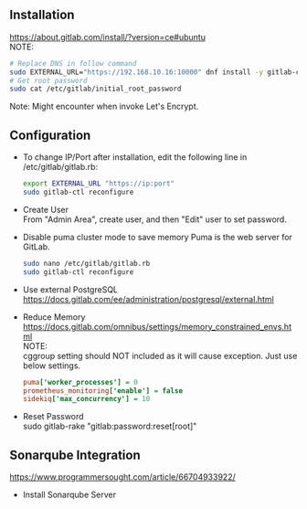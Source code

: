## Installation
https://about.gitlab.com/install/?version=ce#ubuntu  
NOTE:  
```sh
# Replace DNS in follow command
sudo EXTERNAL_URL="https://192.168.10.16:10000" dnf install -y gitlab-ce
# Get root password
sudo cat /etc/gitlab/initial_root_password
```
Note: Might encounter when invoke Let's Encrypt.

## Configuration
- To change IP/Port after installation, edit the following line in /etc/gitlab/gitlab.rb:  
    ```sh
    export EXTERNAL_URL "https://ip:port"  
    sudo gitlab-ctl reconfigure  
    ```

- Create User  
From "Admin Area", create user, and then "Edit" user to set password.

- Disable puma cluster mode to save memory
  Puma is the web server for GitLab.
  ```sh
  sudo nano /etc/gitlab/gitlab.rb  
  sudo gitlab-ctl reconfigure
  ```
- Use external PostgreSQL
  https://docs.gitlab.com/ee/administration/postgresql/external.html  

- Reduce Memory  
  https://docs.gitlab.com/omnibus/settings/memory_constrained_envs.html  
  NOTE:  
  cggroup setting should NOT included as it will cause exception. Just use below settings.
    ```ini
    puma['worker_processes'] = 0
    prometheus_monitoring['enable'] = false
    sidekiq['max_concurrency'] = 10
    ```
- Reset Password  
  sudo gitlab-rake "gitlab:password:reset[root]"

## Sonarqube Integration
https://www.programmersought.com/article/66704933922/  
- Install Sonarqube Server
